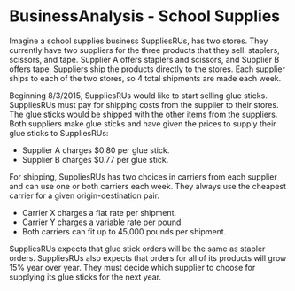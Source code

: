 # BusinessAnalysis - School Supplies

Imagine a school supplies business SuppliesRUs, has two stores. They currently have two suppliers for the three products that they sell: staplers, scissors, and tape. Supplier A offers staplers and scissors, and Supplier B offers tape. Suppliers ship the products directly to the stores. Each supplier ships to each of the two stores, so 4 total shipments are made each week.

Beginning 8/3/2015, SuppliesRUs would like to start selling glue sticks. SuppliesRUs must pay for shipping costs from the supplier to their stores. The glue sticks would be shipped with the other items from the suppliers. Both suppliers make glue sticks and have given the prices to supply their glue sticks to SuppliesRUs:
- Supplier A charges $0.80 per glue stick.
- Supplier B charges $0.77 per glue stick.

For shipping, SuppliesRUs has two choices in carriers from each supplier and can use one or both carriers each week. They always use the cheapest carrier for a given origin-destination pair. 
- Carrier X charges a flat rate per shipment.
- Carrier Y charges a variable rate per pound.
- Both carriers can fit up to 45,000 pounds per shipment.

SuppliesRUs expects that glue stick orders will be the same as stapler orders. SuppliesRUs also expects that orders for all of its products will grow 15% year over year. They must decide which supplier to choose for supplying its glue sticks for the next year.

